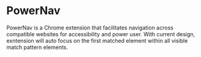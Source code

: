 # PowerNav

PowerNav is a Chrome extension that facilitates navigation across compatible websites for accessibility and power user.
With current design, exntension will auto focus on the first matched element within all visible match pattern elements.
